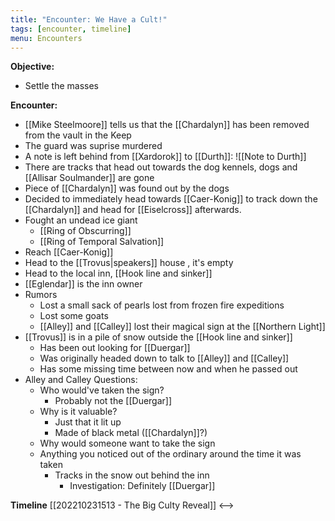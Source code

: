 ```yaml
---
title: "Encounter: We Have a Cult!"
tags: [encounter, timeline]
menu: Encounters
---
```

**Objective:** 
- Settle the masses

**Encounter:**
- [[Mike Steelmoore]] tells us that the [[Chardalyn]] has been removed from the vault in the Keep
- The guard was suprise murdered
- A note is left behind from [[Xardorok]] to [[Durth]]:
![[Note to Durth]]
- There are tracks that head out towards the dog kennels, dogs and [[Allisar Soulmander]] are gone
- Piece of [[Chardalyn]] was found out by the dogs
- Decided to immediately head towards [[Caer-Konig]] to track down the [[Chardalyn]] and head for [[Eiselcross]] afterwards.
- Fought an undead ice giant
	- [[Ring of Obscurring]]
	- [[Ring of Temporal Salvation]]
- Reach [[Caer-Konig]]
- Head to the [[Trovus|speakers]] house , it's empty
- Head to the local inn, [[Hook line and sinker]]
- [[Eglendar]] is the inn owner
- Rumors
	- Lost a small sack of pearls lost from frozen fire expeditions
	- Lost some goats
	- [[Alley]] and [[Calley]] lost their magical sign at the [[Northern Light]]
- [[Trovus]] is in a pile of snow outside the [[Hook line and sinker]]
	- Has been out looking for [[Duergar]]
	- Was originally headed down to talk to [[Alley]] and [[Calley]]
	- Has some missing time between now and when he passed out
- Alley and Calley Questions:
	- Who would've taken the sign?
		- Probably not the [[Duergar]]
	- Why is it valuable?
		- Just that it lit up
		- Made of black metal ([[Chardalyn]]?)
	- Why would someone want to take the sign
	- Anything you noticed out of the ordinary around the time it was taken
		- Tracks in the snow out behind the inn
			- Investigation: Definitely [[Duergar]]


**Timeline**
[[202210231513 - The Big Culty Reveal]] <--> 